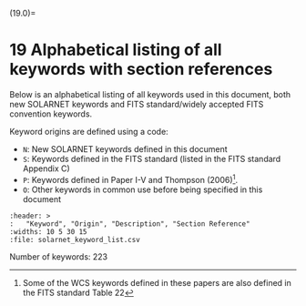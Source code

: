 (19.0)=
# 19 Alphabetical listing of all keywords with section references

Below is an alphabetical listing of all keywords used in this document, both new SOLARNET keywords and FITS standard/widely accepted FITS convention keywords.

Keyword origins are defined using a code:
- `N`: New SOLARNET keywords defined in this document
- `S`: Keywords defined in the FITS standard (listed in the FITS standard Appendix C)
- `P`: Keywords defined in Paper I-V and Thompson (2006)[^footnote-18].
- `O`: Other keywords in common use before being specified in this document

```{csv-table} Solarnet keywords
:header: >
:   "Keyword", "Origin", "Description", "Section Reference"
:widths: 10 5 30 15
:file: solarnet_keyword_list.csv
```

[^footnote-18]: Some of the WCS keywords defined in these papers are also defined in the FITS standard Table 22

Number of keywords: 223
